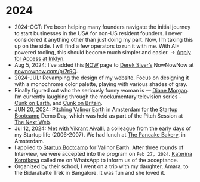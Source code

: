 # 2024

- 2024-OCT: I’ve been helping many founders navigate the initial journey to start businesses in the USA for non-US resident founders. I never considered it anything other than just doing my part. Now, I’m taking this up on the side. I will find a few operators to run it with me. With AI-powered tooling, this should become much simpler and easier. → [Apply for Access at Inklyn](https://inklyn.com).
- Aug 5, 2024: I’ve added this [NOW](http://localhost:4000/now/) page to [Derek Siver’s](https://sive.rs) NowNowNow at [nownownow.com/p/7r9Q](https://nownownow.com/p/7r9Q).
- 2024-JUL: Revamping the design of my website. Focus on designing it with a monochrome color palette, playing with various shades of gray.
- Finally figured out who the seriously funny woman is — [Diane Morgan](https://en.wikipedia.org/wiki/Diane_Morgan). I’m currently laughing through the mockumentary television series - [Cunk on Earth](https://en.wikipedia.org/wiki/Cunk_on_Earth), and [Cunk on Britain](https://en.wikipedia.org/wiki/Cunk_on_Britain).
- JUN 20, 2024: Pitching [Valinor Earth](https://valinor.earth/) in Amsterdam for the [Startup Bootcamp](https://www.startupbootcamp.org) Demo Day, which was held as part of the Pitch Session at [The Next Web](https://thenextweb.com).
- Jul 12, 2024: [Met with Vikrant Aivalli](https://x.com/brajeshwar/status/1811610910298972419), a colleague from the early days of my Startup life (2006-2007). We had lunch at [The Pancake Bakery](https://pancake.nl), in Amsterdam.
- I applied to [Startup Bootcamp](https://www.startupbootcamp.org) for Valinor Earth. After three rounds of Interview, we were accepted into the program on `Feb 27, 2024`. [Katerina Korotkova](https://www.linkedin.com/in/katerina-korotkova-b73a5b8/) called me on WhatsApp to inform us of the acceptance.
- Organized by their school, I went on a trip with my daughter, Amara, to the Bidarakatte Trek in Bangalore. It was fun and she loved it.